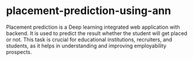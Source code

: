 # placement-prediction-using-ann
Placement prediction is a Deep learning integrated web application with 
backend. It is used to predict the result whether the student will get placed or 
not. This task is crucial for educational institutions, recruiters, and students, 
as it helps in understanding and improving employability prospects.
